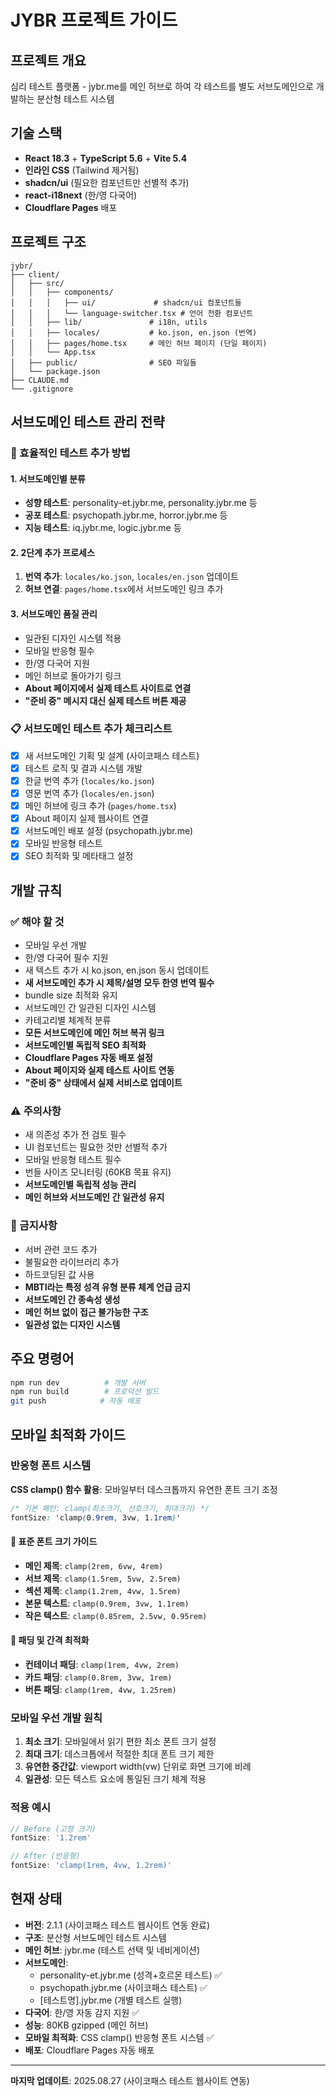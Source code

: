 # JYBR 프로젝트 가이드

## 프로젝트 개요
심리 테스트 플랫폼 - jybr.me를 메인 허브로 하여 각 테스트를 별도 서브도메인으로 개발하는 분산형 테스트 시스템

## 기술 스택
- **React 18.3** + **TypeScript 5.6** + **Vite 5.4**
- **인라인 CSS** (Tailwind 제거됨)
- **shadcn/ui** (필요한 컴포넌트만 선별적 추가)
- **react-i18next** (한/영 다국어)
- **Cloudflare Pages** 배포

## 프로젝트 구조
```
jybr/
├── client/
│   ├── src/
│   │   ├── components/
│   │   │   ├── ui/             # shadcn/ui 컴포넌트들
│   │   │   └── language-switcher.tsx # 언어 전환 컴포넌트
│   │   ├── lib/               # i18n, utils
│   │   ├── locales/           # ko.json, en.json (번역)
│   │   ├── pages/home.tsx     # 메인 허브 페이지 (단일 페이지)
│   │   └── App.tsx
│   ├── public/                # SEO 파일들
│   └── package.json
├── CLAUDE.md
└── .gitignore
```

## 서브도메인 테스트 관리 전략

### 🎯 효율적인 테스트 추가 방법

#### 1. **서브도메인별 분류**
- **성향 테스트**: personality-et.jybr.me, personality.jybr.me 등
- **공포 테스트**: psychopath.jybr.me, horror.jybr.me 등  
- **지능 테스트**: iq.jybr.me, logic.jybr.me 등

#### 2. **2단계 추가 프로세스**
1. **번역 추가**: `locales/ko.json`, `locales/en.json` 업데이트
2. **허브 연결**: `pages/home.tsx`에서 서브도메인 링크 추가

#### 3. **서브도메인 품질 관리**
- 일관된 디자인 시스템 적용
- 모바일 반응형 필수
- 한/영 다국어 지원
- 메인 허브로 돌아가기 링크
- **About 페이지에서 실제 테스트 사이트로 연결**
- **"준비 중" 메시지 대신 실제 테스트 버튼 제공**

### 📋 서브도메인 테스트 추가 체크리스트
- [x] 새 서브도메인 기획 및 설계 (사이코패스 테스트)
- [x] 테스트 로직 및 결과 시스템 개발
- [x] 한글 번역 추가 (`locales/ko.json`)
- [x] 영문 번역 추가 (`locales/en.json`)
- [x] 메인 허브에 링크 추가 (`pages/home.tsx`)
- [x] About 페이지 실제 웹사이트 연결
- [x] 서브도메인 배포 설정 (psychopath.jybr.me)
- [x] 모바일 반응형 테스트
- [x] SEO 최적화 및 메타태그 설정

## 개발 규칙

### ✅ 해야 할 것
- 모바일 우선 개발
- 한/영 다국어 필수 지원
- 새 텍스트 추가 시 ko.json, en.json 동시 업데이트
- **새 서브도메인 추가 시 제목/설명 모두 한영 번역 필수**
- bundle size 최적화 유지
- 서브도메인 간 일관된 디자인 시스템
- 카테고리별 체계적 분류
- **모든 서브도메인에 메인 허브 복귀 링크**
- **서브도메인별 독립적 SEO 최적화**
- **Cloudflare Pages 자동 배포 설정**
- **About 페이지와 실제 테스트 사이트 연동**
- **"준비 중" 상태에서 실제 서비스로 업데이트**

### ⚠️ 주의사항
- 새 의존성 추가 전 검토 필수
- UI 컴포넌트는 필요한 것만 선별적 추가
- 모바일 반응형 테스트 필수
- 번들 사이즈 모니터링 (60KB 목표 유지)
- **서브도메인별 독립적 성능 관리**
- **메인 허브와 서브도메인 간 일관성 유지**

### 🚨 금지사항
- 서버 관련 코드 추가
- 불필요한 라이브러리 추가
- 하드코딩된 값 사용
- **MBTI라는 특정 성격 유형 분류 체계 언급 금지**
- **서브도메인 간 종속성 생성**
- **메인 허브 없이 접근 불가능한 구조**
- **일관성 없는 디자인 시스템**

## 주요 명령어
```bash
npm run dev          # 개발 서버
npm run build        # 프로덕션 빌드
git push            # 자동 배포
```

## 모바일 최적화 가이드

### 반응형 폰트 시스템
**CSS clamp() 함수 활용**: 모바일부터 데스크톱까지 유연한 폰트 크기 조정

```css
/* 기본 패턴: clamp(최소크기, 선호크기, 최대크기) */
fontSize: 'clamp(0.9rem, 3vw, 1.1rem)'
```

#### 📱 표준 폰트 크기 가이드
- **메인 제목**: `clamp(2rem, 6vw, 4rem)`
- **서브 제목**: `clamp(1.5rem, 5vw, 2.5rem)`
- **섹션 제목**: `clamp(1.2rem, 4vw, 1.5rem)`
- **본문 텍스트**: `clamp(0.9rem, 3vw, 1.1rem)`
- **작은 텍스트**: `clamp(0.85rem, 2.5vw, 0.95rem)`

#### 🎨 패딩 및 간격 최적화
- **컨테이너 패딩**: `clamp(1rem, 4vw, 2rem)`
- **카드 패딩**: `clamp(0.8rem, 3vw, 1rem)`
- **버튼 패딩**: `clamp(1rem, 4vw, 1.25rem)`

### 모바일 우선 개발 원칙
1. **최소 크기**: 모바일에서 읽기 편한 최소 폰트 크기 설정
2. **최대 크기**: 데스크톱에서 적절한 최대 폰트 크기 제한
3. **유연한 중간값**: viewport width(vw) 단위로 화면 크기에 비례
4. **일관성**: 모든 텍스트 요소에 통일된 크기 체계 적용

### 적용 예시
```typescript
// Before (고정 크기)
fontSize: '1.2rem'

// After (반응형)
fontSize: 'clamp(1rem, 4vw, 1.2rem)'
```

## 현재 상태
- **버전**: 2.1.1 (사이코패스 테스트 웹사이트 연동 완료)
- **구조**: 분산형 서브도메인 테스트 시스템
- **메인 허브**: jybr.me (테스트 선택 및 네비게이션)
- **서브도메인**: 
  - personality-et.jybr.me (성격+호르몬 테스트) ✅
  - psychopath.jybr.me (사이코패스 테스트) ✅
  - [테스트명].jybr.me (개별 테스트 실행)
- **다국어**: 한/영 자동 감지 지원 ✅
- **성능**: 80KB gzipped (메인 허브)
- **모바일 최적화**: CSS clamp() 반응형 폰트 시스템 ✅
- **배포**: Cloudflare Pages 자동 배포

---
**마지막 업데이트**: 2025.08.27 (사이코패스 테스트 웹사이트 연동)
